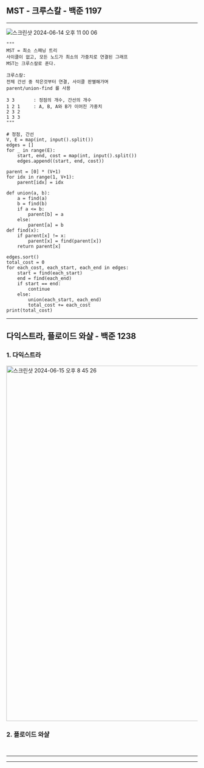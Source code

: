 
## MST - 크루스칼 - 백준 1197
---

![스크린샷 2024-06-14 오후 11 00 06](https://github.com/briiidgehong/A3_algorithm_essential/assets/73451727/9284e441-b884-465e-8649-5304479af685)

```
"""
MST = 최소 스패닝 트리
사이클이 없고, 모든 노드가 최소의 가중치로 연결된 그래프
MST는 크루스칼로 푼다.

크루스칼:
전체 간선 중 작은것부터 연결, 사이클 판별해가며
parent/union-find 를 사용

3 3       : 정점의 개수, 간선의 개수
1 2 1     : A, B, A와 B가 이어진 가중치
2 3 2
1 3 3
"""

# 정점, 간선
V, E = map(int, input().split())
edges = []
for _ in range(E):
    start, end, cost = map(int, input().split())
    edges.append((start, end, cost))

parent = [0] * (V+1)
for idx in range(1, V+1):
    parent[idx] = idx

def union(a, b):
    a = find(a)
    b = find(b)
    if a <= b:
        parent[b] = a
    else:
        parent[a] = b
def find(x):
    if parent[x] != x:
        parent[x] = find(parent[x])
    return parent[x]

edges.sort()
total_cost = 0
for each_cost, each_start, each_end in edges:
    start = find(each_start)
    end = find(each_end)
    if start == end:
        continue
    else:
        union(each_start, each_end)
        total_cost += each_cost
print(total_cost)

```
---

## 다익스트라, 플로이드 와샬 - 백준 1238
### 1. 다익스트라
<img width="933" alt="스크린샷 2024-06-15 오후 8 45 26" src="https://github.com/briiidgehong/A3_algorithm_essential/assets/73451727/d36797b7-429f-4745-b016-db6cc80cfeb8">

### 2. 플로이드 와샬
```


```

---



---
